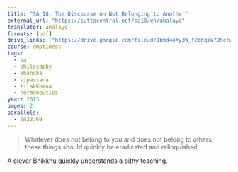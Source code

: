 ```yaml
---
title: "SA 18: The Discourse on Not Belonging to Another"
external_url: "https://suttacentral.net/sa18/en/analayo"
translator: analayo
formats: [pdf]
drive_links: ["https://drive.google.com/file/d/1bhd4oXy3W_f2zKqYa7O5crwAgDzR90y3/view?usp=drivesdk"]
course: emptiness
tags:
  - sa
  - philosophy
  - khandha
  - vipassana
  - tilakkhana
  - hermeneutics
year: 2013
pages: 2
parallels:
  - sn22.69
---
```


> Whatever does not belong to you and does not belong to others, these things should quickly be eradicated and relinquished.

A clever Bhikkhu quickly understands a pithy teaching.
